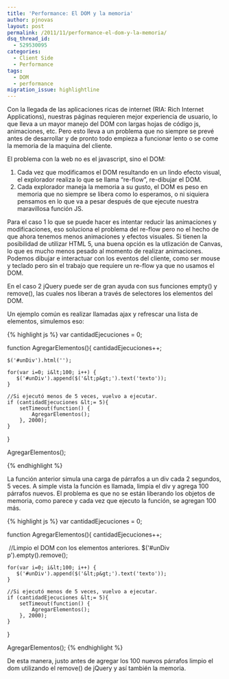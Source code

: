 ```yaml
---
title: 'Performance: El DOM y la memoria'
author: pjnovas
layout: post
permalink: /2011/11/performance-el-dom-y-la-memoria/
dsq_thread_id:
  - 529530095
categories:
  - Client Side
  - Performance
tags:
  - DOM
  - performance
migration_issue: highlightline
---
```

Con la llegada de las aplicaciones ricas de internet (RIA: Rich Internet Applications), nuestras páginas requieren mejor experiencia de usuario, lo que lleva a un mayor manejo del DOM con largas hojas de código js, animaciones, etc. Pero esto lleva a un problema que no siempre se prevé antes de desarrollar y de pronto todo empieza a funcionar lento o se come la memoria de la maquina del cliente.

El problema con la web no es el javascript, sino el DOM:

  1. Cada vez que modificamos el DOM resultando en un lindo efecto visual, el explorador realiza lo que se llama &#8220;re-flow&#8221;, re-dibujar el DOM.
  2. Cada explorador maneja la memoria a su gusto, el DOM es peso en memoria que no siempre se libera como lo esperamos, o ni siquiera pensamos en lo que va a pesar después de que ejecute nuestra maravillosa función JS.

Para el caso 1 lo que se puede hacer es intentar reducir las animaciones y modificaciones, eso soluciona el problema del re-flow pero no el hecho de que ahora tenemos menos animaciones y efectos visuales. Si tienen la posibilidad de utilizar HTML 5, una buena opción es la utlización de Canvas, lo que es mucho menos pesado al momento de realizar animaciones. Podemos dibujar e interactuar con los eventos del cliente, como ser mouse y teclado pero sin el trabajo que requiere un re-flow ya que no usamos el DOM.

En el caso 2 jQuery puede ser de gran ayuda con sus funciones empty() y remove(), las cuales nos liberan a través de selectores los elementos del DOM.

Un ejemplo común es realizar llamadas ajax y refrescar una lista de elementos, simulemos eso:  
<!--more-->

<!--highlight:[6]-->
{% highlight js %}
var cantidadEjecuciones = 0;

function AgregarElementos(){
    cantidadEjecuciones++;

    $('#unDiv').html('');

    for(var i=0; i&lt;100; i++) {
       $('#unDiv').append($('&lt;p&gt;').text('texto'));
    }

    //Si ejecutó menos de 5 veces, vuelvo a ejecutar.
    if (cantidadEjecuciones &lt;= 5){
        setTimeout(function() {
            AgregarElementos();
        }, 2000);
    }
}

AgregarElementos();

 {% endhighlight %}

La función anterior simula una carga de párrafos a un div cada 2 segundos, 5 veces. A simple vista la función es llamada, limpia el div y agrega 100 párrafos nuevos. El problema es que no se están liberando los objetos de memoria, como parece y cada vez que ejecuto la función, se agregan 100 más.

<!--highlight:[7]-->
{% highlight js %}
var cantidadEjecuciones = 0;

function AgregarElementos(){
    cantidadEjecuciones++;

    //Limpio el DOM con los elementos anteriores.
    $('#unDiv p').empty().remove();

    for(var i=0; i&lt;100; i++) {
       $('#unDiv').append($('&lt;p&gt;').text('texto'));
    }

    //Si ejecutó menos de 5 veces, vuelvo a ejecutar.
    if (cantidadEjecuciones &lt;= 5){
        setTimeout(function() {
            AgregarElementos();
        }, 2000);
    }
}

AgregarElementos();
 {% endhighlight %}

De esta manera, justo antes de agregar los 100 nuevos párrafos limpio el dom utilizando el remove() de jQuery y así también la memoria.